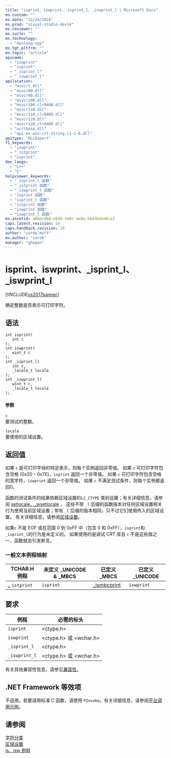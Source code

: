 ```yaml
---
title: "isprint、iswprint、_isprint_l、_iswprint_l | Microsoft Docs"
ms.custom: ""
ms.date: "12/14/2016"
ms.prod: "visual-studio-dev14"
ms.reviewer: ""
ms.suite: ""
ms.technology: 
  - "devlang-cpp"
ms.tgt_pltfrm: ""
ms.topic: "article"
apiname: 
  - "iswprint"
  - "isprint"
  - "_isprint_l"
  - "_iswprint_l"
apilocation: 
  - "msvcrt.dll"
  - "msvcr80.dll"
  - "msvcr90.dll"
  - "msvcr100.dll"
  - "msvcr100_clr0400.dll"
  - "msvcr110.dll"
  - "msvcr110_clr0400.dll"
  - "msvcr120.dll"
  - "msvcr120_clr0400.dll"
  - "ucrtbase.dll"
  - "api-ms-win-crt-string-l1-1-0.dll"
apitype: "DLLExport"
f1_keywords: 
  - "iswprint"
  - "_istprint"
  - "isprint"
dev_langs: 
  - "C++"
  - "C"
helpviewer_keywords: 
  - "_isprint_l 函数"
  - "_istprint 函数"
  - "_iswprint_l 函数"
  - "isprint 函数"
  - "isprint_l 函数"
  - "istprint 函数"
  - "iswprint 函数"
  - "iswprint_l 函数"
ms.assetid: a8bbcdb0-e8d0-4d8c-ae4e-56d3bdee6ca3
caps.latest.revision: 16
caps.handback.revision: 16
author: "corob-msft"
ms.author: "corob"
manager: "ghogen"
---
```

# isprint、iswprint、_isprint_l、_iswprint_l
[!INCLUDE[vs2017banner](../../assembler/inline/includes/vs2017banner.md)]

确定整数是否表示可打印字符。  
  
## 语法  
  
```  
int isprint(  
   int c   
);  
int iswprint(  
   wint_t c   
);  
int _isprint_l(  
   int c,  
   _locale_t locale  
);  
int _iswprint_l(  
   wint_t c,  
   _locale_t locale  
);  
```  
  
#### 参数  
 `c`  
 要测试的整数。  
  
 `locale`  
 要使用的区域设置。  
  
## 返回值  
 如果 `c` 是可打印字母的特定表示，则每个实例返回非零值。  如果 `c` 可打印字符包含空格 \(0x20 – 0x7E\)，`isprint` 返回一个非零值。  如果 `c` 可打印字符包含空格的宽字符，`iswprint` 返回一个非零值。  如果 `c` 不满足测试条件，则每个实例都返回0。  
  
 函数的测试条件的结果依赖区域设置的`LC_CTYPE` 类别设置；有关详细信息，请参阅 [setlocale、\_wsetlocale](../../c-runtime-library/reference/setlocale-wsetlocale.md) 。  这些不带 `_l` 后缀的函数版本对任何区域设置相关行为使用当前区域设置；带有 `_l` 后缀的版本相同，只不过它们使用传入的区域设置。  有关详细信息，请参阅[区域设置](../../c-runtime-library/locale.md)。  
  
 如果`c` 不是 EOF 或在范围 0 到 0xFF 中（包含 0 和 0xFF），`isprint`和`_isprint_l`的行为是未定义的。  如果使用的是调试 CRT 库且 `c` 不是这些值之一，函数就会引发断言。  
  
### 一般文本例程映射  
  
|TCHAR.H 例程|未定义 \_UNICODE & \_MBCS|已定义 \_MBCS|已定义 \_UNICODE|  
|----------------|----------------------------|----------------|-------------------|  
|**\_** `istprint`|`isprint`|[\_ismbcprint](../../c-runtime-library/reference/ismbcgraph-functions.md)|`iswprint`|  
  
## 要求  
  
|例程|必需的标头|  
|--------|-----------|  
|`isprint`|\<ctype.h\>|  
|`iswprint`|\<ctype.h\> 或 \<wchar.h\>|  
|`_isprint_l`|\<ctype.h\>|  
|`_iswprint_l`|\<ctype.h\> 或 \<wchar.h\>|  
  
 有关其他兼容性信息，请参见[兼容性](../../c-runtime-library/compatibility.md)。  
  
## .NET Framework 等效项  
 不适用。若要调用标准 C 函数，请使用 `PInvoke`。有关详细信息，请参阅[平台调用示例](../Topic/Platform%20Invoke%20Examples.md)。  
  
## 请参阅  
 [字符分类](../../c-runtime-library/character-classification.md)   
 [区域设置](../../c-runtime-library/locale.md)   
 [is、isw 例程](../../c-runtime-library/is-isw-routines.md)